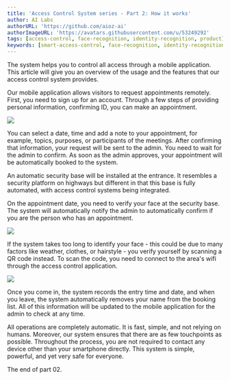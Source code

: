 ```yaml
---
title: 'Access Control System series - Part 2: How it works'
author: AI Labs
authorURL: 'https://github.com/aioz-ai'
authorImageURL: 'https://avatars.githubusercontent.com/u/53249292'
tags: [access-control, face-recognition, identity-recognition, product]
keywords: [smart-access-control, face-recognition, identity-recognition, aioz-ai, ai-product]
---
```


The system helps you to control all access through a mobile application. This article will give you an overview of the usage and the features that our access control system provides.

Our mobile application allows visitors to request appointments remotely. First, you need to sign up for an account. Through a few steps of providing personal information, confirming ID, you can make an appointment.

![](https://drive.google.com/uc?export=view&id=1C2xMl34FOqgfvhHoXLxp0NYBR1_B5Dab)
<!--truncate-->

You can select a date, time and add a note to your appointment, for example, topics, purposes, or participants of the meetings. After confirming that information, your request will be sent to the admin. You need to wait for the admin to confirm. As soon as the admin approves, your appointment will be automatically booked to the system.

An automatic security base will be installed at the entrance. It resembles a security platform on highways but different in that this base is fully automated, with access control systems being integrated.

On the appointment date, you need to verify your face at the security base. The system will automatically notify the admin to automatically confirm if you are the person who has an appointment.

![](https://drive.google.com/uc?export=view&id=1LS-cgQoFFM3sVTQGxr73lNyVeOKKiUtU)

If the system takes too long to identify your face - this could be due to many factors like weather, clothes, or hairstyle - you verify yourself by scanning a QR code instead. To scan the code, you need to connect to the area's wifi through the access control application.

![](https://drive.google.com/uc?export=view&id=1BJnKGkJa79CwwSOjPKrbI5JRO4tZG8l8)

Once you come in, the system records the entry time and date, and when you leave, the system automatically removes your name from the booking list. All of this information will be updated to the mobile application for the admin to check at any time.

All operations are completely automatic. It is fast, simple, and not relying on humans. Moreover, our system ensures that there are as few touchpoints as possible. Throughout the process, you are not required to contact any device other than your smartphone directly. This system is simple, powerful, and yet very safe for everyone.

The end of part 02.
